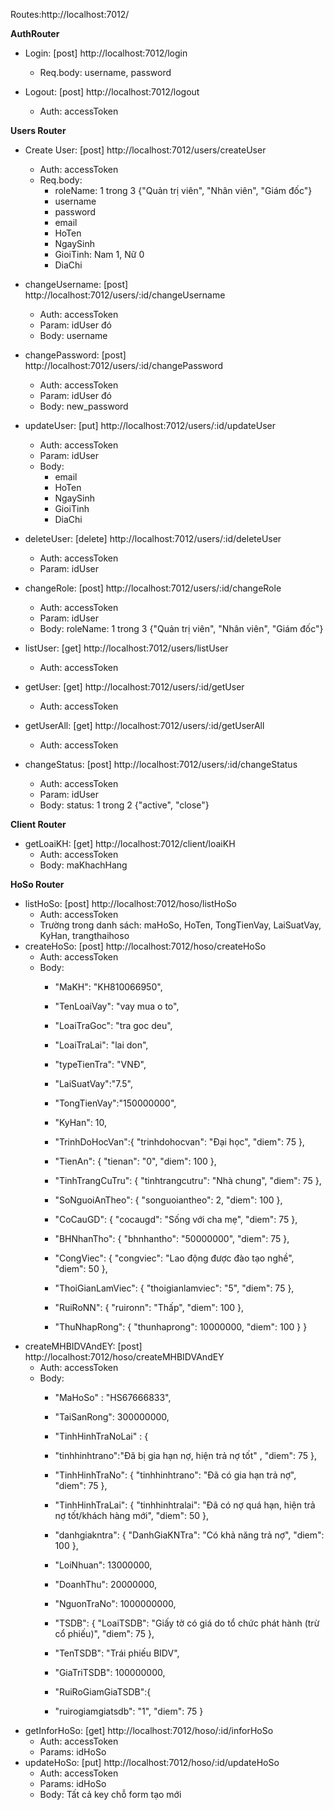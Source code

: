 Routes:http://localhost:7012/

**AuthRouter**
- Login: [post] http://localhost:7012/login
    - Req.body: username, password

- Logout: [post] http://localhost:7012/logout
  - Auth: accessToken

**Users Router**
- Create User: [post] http://localhost:7012/users/createUser
    - Auth: accessToken
    - Req.body: 
      + roleName: 1 trong 3 {"Quản trị viên", "Nhân viên", "Giám đốc"}
      + username
      + password
      + email
      + HoTen
      + NgaySinh
      + GioiTinh: Nam 1, Nữ 0
      + DiaChi

- changeUsername: [post] http://localhost:7012/users/:id/changeUsername
    - Auth: accessToken
    - Param: idUser đó
    - Body: username
- changePassword: [post] http://localhost:7012/users/:id/changePassword
    - Auth: accessToken
    - Param: idUser đó
    - Body: new_password
- updateUser: [put] http://localhost:7012/users/:id/updateUser
  - Auth: accessToken
  - Param: idUser 
  - Body:
    + email
    + HoTen
    + NgaySinh
    + GioiTinh
    + DiaChi
- deleteUser: [delete] http://localhost:7012/users/:id/deleteUser
  - Auth: accessToken
  - Param: idUser
- changeRole: [post] http://localhost:7012/users/:id/changeRole
  - Auth: accessToken
  - Param: idUser
  - Body: roleName: 1 trong 3 {"Quản trị viên", "Nhân viên", "Giám đốc"}
- listUser: [get] http://localhost:7012/users/listUser
  - Auth: accessToken
- getUser: [get] http://localhost:7012/users/:id/getUser
  - Auth: accessToken
- getUserAll: [get] http://localhost:7012/users/:id/getUserAll
  - Auth: accessToken
- changeStatus: [post] http://localhost:7012/users/:id/changeStatus
    - Auth: accessToken
    - Param: idUser
    - Body: status: 1 trong 2 {"active", "close"}

**Client Router**
- getLoaiKH: [get] http://localhost:7012/client/loaiKH
  - Auth: accessToken
  - Body: maKhachHang

**HoSo Router**
- listHoSo: [post] http://localhost:7012/hoso/listHoSo
  - Auth: accessToken
  - Trường trong danh sách: maHoSo, HoTen, TongTienVay, LaiSuatVay, KyHan, trangthaihoso
- createHoSo: [post] http://localhost:7012/hoso/createHoSo
  - Auth: accessToken
  - Body:
    + "MaKH": "KH810066950",
      
    + "TenLoaiVay": "vay mua o to",
      
    + "LoaiTraGoc": "tra goc deu",
      
    + "LoaiTraLai": "lai don",
      
    + "typeTienTra": "VNĐ",
      
    + "LaiSuatVay":"7.5",
      
    + "TongTienVay":"150000000",
      
    + "KyHan": 10,
      
    + "TrinhDoHocVan":{
      "trinhdohocvan": "Đại học",
      "diem": 75
      },
      
    + "TienAn": {
      "tienan": "0",
      "diem": 100
      },
      
    + "TinhTrangCuTru": {
      "tinhtrangcutru": "Nhà chung",
      "diem": 75
      },
      
    + "SoNguoiAnTheo": {
      "songuoiantheo": 2,
      "diem": 100
      },
      
    + "CoCauGD": {
      "cocaugd": "Sống với cha mẹ",
      "diem": 75
      },
      
    + "BHNhanTho": {
      "bhnhantho": "50000000",
      "diem": 75
      },
      
    + "CongViec": {
      "congviec": "Lao động được đào tạo nghề",
      "diem": 50
      },
      
    + "ThoiGianLamViec": {
      "thoigianlamviec": "5",
      "diem": 75
      },
      
    + "RuiRoNN": {
      "ruironn": "Thấp",
      "diem": 100
      },
      
    + "ThuNhapRong": {
      "thunhaprong": 10000000,
      "diem": 100
      }
      }
- createMHBIDVAndEY: [post] http://localhost:7012/hoso/createMHBIDVAndEY
  - Auth: accessToken
  - Body: 
    + "MaHoSo" : "HS67666833",
    
    + "TaiSanRong": 300000000,
    
    + "TinhHinhTraNoLai" : {
    
    + "tinhhinhtrano":"Đã bị gia hạn nợ, hiện trả nợ tốt" ,
    "diem": 75
    },
    
    + "TinhHinhTraNo": {
    "tinhhinhtrano": "Đã có gia hạn trả nợ",
    "diem": 75
    },
    
    + "TinhHinhTraLai": {
    "tinhhinhtralai": "Đã có nợ quá hạn, hiện trả nợ tốt/khách hàng mới",
    "diem": 50
    },
    
    + "danhgiakntra": {
    "DanhGiaKNTra": "Có khả năng trả nợ",
    "diem": 100
    },
    
    + "LoiNhuan": 13000000,
    
    + "DoanhThu": 20000000,
    
    + "NguonTraNo": 1000000000,
    
    + "TSDB": {
    "LoaiTSDB": "Giấy tờ có giá do tổ chức phát hành (trừ cổ phiếu)",
    "diem": 75
    },
    
    + "TenTSDB": "Trái phiếu BIDV",
    
    + "GiaTriTSDB": 100000000,
    
    + "RuiRoGiamGiaTSDB":{
    
    + "ruirogiamgiatsdb": "1",
    "diem": 75
    }
- getInforHoSo: [get] http://localhost:7012/hoso/:id/inforHoSo
  - Auth: accessToken
  - Params: idHoSo
- updateHoSo: [put] http://localhost:7012/hoso/:id/updateHoSo
  - Auth: accessToken
  - Params: idHoSo
  - Body: Tất cả key  chỗ form tạo mới
    